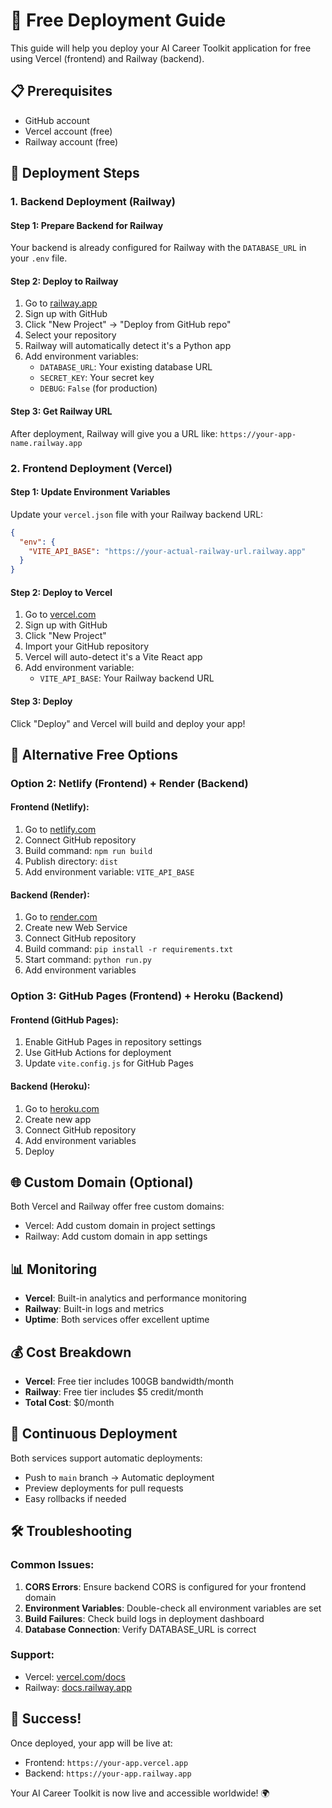 # 🚀 Free Deployment Guide

This guide will help you deploy your AI Career Toolkit application for free using Vercel (frontend) and Railway (backend).

## 📋 Prerequisites

- GitHub account
- Vercel account (free)
- Railway account (free)

## 🎯 Deployment Steps

### 1. Backend Deployment (Railway)

#### Step 1: Prepare Backend for Railway
Your backend is already configured for Railway with the `DATABASE_URL` in your `.env` file.

#### Step 2: Deploy to Railway
1. Go to [railway.app](https://railway.app)
2. Sign up with GitHub
3. Click "New Project" → "Deploy from GitHub repo"
4. Select your repository
5. Railway will automatically detect it's a Python app
6. Add environment variables:
   - `DATABASE_URL`: Your existing database URL
   - `SECRET_KEY`: Your secret key
   - `DEBUG`: `False` (for production)

#### Step 3: Get Railway URL
After deployment, Railway will give you a URL like: `https://your-app-name.railway.app`

### 2. Frontend Deployment (Vercel)

#### Step 1: Update Environment Variables
Update your `vercel.json` file with your Railway backend URL:

```json
{
  "env": {
    "VITE_API_BASE": "https://your-actual-railway-url.railway.app"
  }
}
```

#### Step 2: Deploy to Vercel
1. Go to [vercel.com](https://vercel.com)
2. Sign up with GitHub
3. Click "New Project"
4. Import your GitHub repository
5. Vercel will auto-detect it's a Vite React app
6. Add environment variable:
   - `VITE_API_BASE`: Your Railway backend URL

#### Step 3: Deploy
Click "Deploy" and Vercel will build and deploy your app!

## 🔧 Alternative Free Options

### Option 2: Netlify (Frontend) + Render (Backend)

#### Frontend (Netlify):
1. Go to [netlify.com](https://netlify.com)
2. Connect GitHub repository
3. Build command: `npm run build`
4. Publish directory: `dist`
5. Add environment variable: `VITE_API_BASE`

#### Backend (Render):
1. Go to [render.com](https://render.com)
2. Create new Web Service
3. Connect GitHub repository
4. Build command: `pip install -r requirements.txt`
5. Start command: `python run.py`
6. Add environment variables

### Option 3: GitHub Pages (Frontend) + Heroku (Backend)

#### Frontend (GitHub Pages):
1. Enable GitHub Pages in repository settings
2. Use GitHub Actions for deployment
3. Update `vite.config.js` for GitHub Pages

#### Backend (Heroku):
1. Go to [heroku.com](https://heroku.com)
2. Create new app
3. Connect GitHub repository
4. Add environment variables
5. Deploy

## 🌐 Custom Domain (Optional)

Both Vercel and Railway offer free custom domains:
- Vercel: Add custom domain in project settings
- Railway: Add custom domain in app settings

## 📊 Monitoring

- **Vercel**: Built-in analytics and performance monitoring
- **Railway**: Built-in logs and metrics
- **Uptime**: Both services offer excellent uptime

## 💰 Cost Breakdown

- **Vercel**: Free tier includes 100GB bandwidth/month
- **Railway**: Free tier includes $5 credit/month
- **Total Cost**: $0/month

## 🔄 Continuous Deployment

Both services support automatic deployments:
- Push to `main` branch → Automatic deployment
- Preview deployments for pull requests
- Easy rollbacks if needed

## 🛠️ Troubleshooting

### Common Issues:
1. **CORS Errors**: Ensure backend CORS is configured for your frontend domain
2. **Environment Variables**: Double-check all environment variables are set
3. **Build Failures**: Check build logs in deployment dashboard
4. **Database Connection**: Verify DATABASE_URL is correct

### Support:
- Vercel: [vercel.com/docs](https://vercel.com/docs)
- Railway: [docs.railway.app](https://docs.railway.app)

## 🎉 Success!

Once deployed, your app will be live at:
- Frontend: `https://your-app.vercel.app`
- Backend: `https://your-app.railway.app`

Your AI Career Toolkit is now live and accessible worldwide! 🌍
